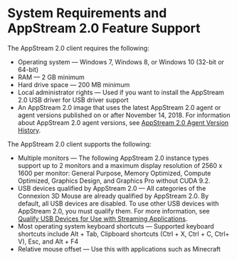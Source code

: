 # System Requirements and AppStream 2\.0 Feature Support<a name="client-system-requirements-feature-support"></a>

The AppStream 2\.0 client requires the following:
+ Operating system — Windows 7, Windows 8, or Windows 10 \(32\-bit or 64\-bit\)
+ RAM — 2 GB minimum
+ Hard drive space — 200 MB minimum
+ Local administrator rights — Used if you want to install the AppStream 2\.0 USB driver for USB driver support
+ An AppStream 2\.0 image that uses the latest AppStream 2\.0 agent or agent versions published on or after November 14, 2018\. For information about AppStream 2\.0 agent versions, see [AppStream 2\.0 Agent Version History](agent-software-versions.md)\.

The AppStream 2\.0 client supports the following:
+ Multiple monitors — The following AppStream 2\.0 instance types support up to 2 monitors and a maximum display resolution of 2560 x 1600 per monitor: General Purpose, Memory Optimized, Compute Optimized, Graphics Design, and Graphics Pro without CUDA 9\.2\. 
+ USB devices qualified by AppStream 2\.0 — All categories of the Connexion 3D Mouse are already qualified by AppStream 2\.0\. By default, all USB devices are disabled\. To use other USB devices with AppStream 2\.0, you must qualify them\. For more information, see [Qualify USB Devices for Use with Streaming Applications](qualify-usb-devices.md)\.
+ Most operating system keyboard shortcuts — Supported keyboard shortcuts include Alt \+ Tab, Clipboard shortcuts \(Ctrl \+ X, Ctrl \+ C, Ctrl\+ V\), Esc, and Alt \+ F4 
+ Relative mouse offset — Use this with applications such as Minecraft